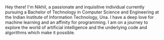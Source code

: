 Hey there! I'm Nikhil, a passionate and inquisitive individual currently pursuing a Bachelor of Technology in Computer Science and Engineering at the Indian Institute of Information Technology, Una. 
I have a deep love for machine learning and an affinity for programming.
I am on a journey to explore the world of artificial intelligence and the underlying code and algorithms which make it possible.
